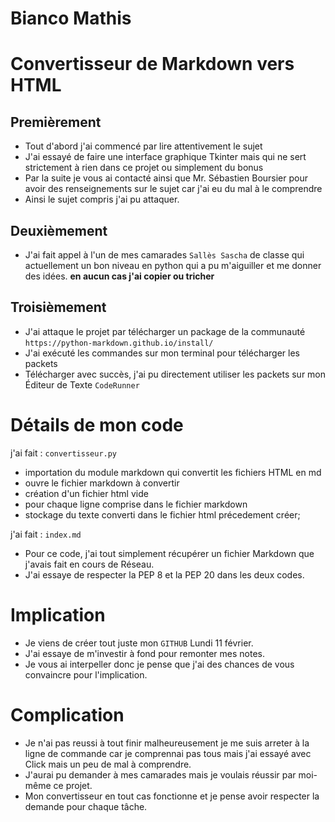 # Bianco Mathis #

# Convertisseur de Markdown vers HTML #

**Premièrement**
---

+ Tout d'abord j'ai commencé par lire attentivement le sujet
+ J'ai essayé de faire une interface graphique Tkinter mais qui ne sert strictement à rien dans ce projet ou simplement du bonus
+ Par la suite je vous ai contacté ainsi que Mr. Sébastien Boursier pour avoir des renseignements sur le sujet car j'ai eu du mal à le comprendre 
+ Ainsi le sujet compris j'ai pu attaquer.

**Deuxièmement**
---

+ J'ai fait appel à l'un de mes camarades `Sallès Sascha` de classe qui actuellement un bon niveau en python qui a pu m'aiguiller et me donner des idées. **en aucun cas j'ai copier ou tricher**

**Troisièmement**
---

+ J'ai attaque le projet par télécharger un package de la communauté 
  `https://python-markdown.github.io/install/`
+ J'ai exécuté les commandes sur mon terminal pour télécharger les packets
+ Télécharger avec succès, j'ai pu directement utiliser les packets sur mon Éditeur de Texte `CodeRunner`

# Détails de mon code #
j'ai fait : `convertisseur.py`
+ importation du module markdown qui convertit les fichiers HTML en md
+ ouvre le fichier markdown à convertir
+ création d'un fichier html vide
+ pour chaque ligne comprise dans le fichier markdown
+ stockage du texte converti dans le fichier html précedement créer;

j'ai fait : `index.md`

+ Pour ce code, j'ai tout simplement récupérer un fichier Markdown que j'avais fait en cours de Réseau.
+ J'ai essaye de respecter la PEP 8 et la PEP 20 dans les deux codes.


# Implication # 

+ Je viens de créer tout juste mon `GITHUB` Lundi 11 février.
+ J'ai essaye de m'investir à fond pour remonter mes notes.
+ Je vous ai interpeller donc je pense que j'ai des chances de vous convaincre pour l'implication.


# Complication #

+ Je n'ai pas reussi à tout finir malheureusement je me suis arreter à la ligne de commande car je comprennai pas tous mais j'ai essayé avec Click mais un peu de mal à comprendre.
+ J'aurai pu demander à mes camarades mais je voulais réussir par moi-même ce projet.
+ Mon convertisseur en tout cas fonctionne et je pense avoir respecter la demande pour chaque tâche.
